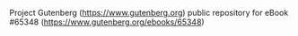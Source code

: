 Project Gutenberg (https://www.gutenberg.org) public repository for
eBook #65348 (https://www.gutenberg.org/ebooks/65348)
